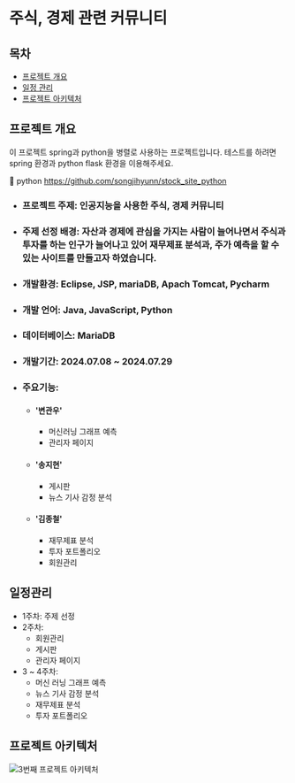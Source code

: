 # 주식, 경제 관련 커뮤니티

## 목차

- [프로젝트 개요](#프로젝트-개요)
- [일정 관리](#일정-관리)
- [프로젝트 아키텍처](#프로젝트-아키텍처)

## 프로젝트 개요
이 프로젝트 spring과 python을 병렬로 사용하는 프로젝트입니다. 테스트를 하려면 spring 환경과 python flask 환경을 이용해주세요.

🔗 python https://github.com/songjihyunn/stock_site_python

- ### 프로젝트 주제: 인공지능을 사용한 주식, 경제 커뮤니티​
- ### 주제 선정 배경: 자산과 경제에 관심을 가지는 사람이 늘어나면서 주식과 투자를 하는 인구가 늘어나고 있어 재무제표 분석과, 주가 예측을 할 수 있는 사이트를 만들고자 하였습니다.
- ### 개발환경: Eclipse, JSP, mariaDB, Apach Tomcat, Pycharm
- ### 개발 언어: Java, JavaScript, Python
- ### 데이터베이스: MariaDB
- ### 개발기간: 2024.07.08 ~ 2024.07.29
- ### 주요기능:
  - #### '변관우'
    - 머신러닝 그래프 예측
    - 관리자 페이지
      
  - #### '송지현'
    - 게시판
    - 뉴스 기사 감정 분석
        
  - #### '김종철'
    - 재무제표 분석
    - 투자 포트폴리오
    - 회원관리


## 일정관리
  - 1주차: 주제 선정
  - 2주차:
      - 회원관리
      - 게시판
      - 관리자 페이지
  - 3 ~ 4주차:
      - 머신 러닝 그래프 예측
      - 뉴스 기사 감정 분석
      - 재무제표 분석
      - 투자 포트폴리오


## 프로젝트 아키텍처
![3번째 프로젝트 아키텍처](https://github.com/user-attachments/assets/827be4af-c089-4fc0-95a2-c4fbf91185c3)
